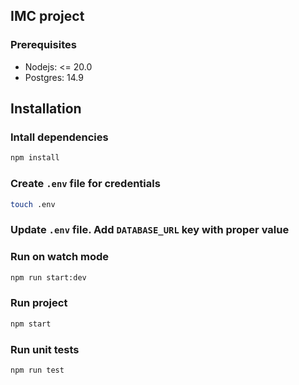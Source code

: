 ## IMC project

### Prerequisites 
- Nodejs: <= 20.0
- Postgres: 14.9


## Installation

### Intall dependencies
```bash
npm install
```

### Create `.env` file for credentials
```bash
touch .env
```

### Update `.env` file. Add `DATABASE_URL` key with proper value

### Run on watch mode
```bash
npm run start:dev
```


### Run project
```bash
npm start
```

### Run unit tests
```bash
npm run test
```
